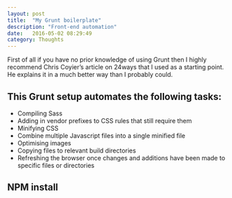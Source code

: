 ```yaml
---
layout: post
title:  "My Grunt boilerplate"
description: "Front-end automation"
date:   2016-05-02 08:29:49
category: Thoughts
---
```


First of all if you have no prior knowledge of using Grunt then I highly recommend Chris Coyier’s article on 24ways that I used as a starting point. He explains it in a much better way than I probably could.

## This Grunt setup automates the following tasks:

- Compiling Sass
- Adding in vendor prefixes to CSS rules that still require them
- Minifying CSS
- Combine multiple Javascript files into a single minified file
- Optimising images
- Copying files to relevant build directories
- Refreshing the browser once changes and additions have been made to specific files or directories

## NPM install